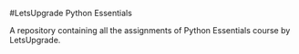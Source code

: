 #LetsUpgrade Python Essentials

A repository containing all the assignments of Python Essentials course by LetsUpgrade.
